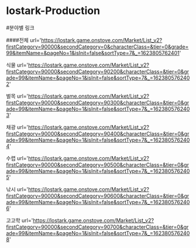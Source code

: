 # lostark-Production
 
 #분야별 링크
 
####전체
url='https://lostark.game.onstove.com/Market/List_v2?firstCategory=90000&secondCategory=0&characterClass=&tier=0&grade=99&itemName=&pageNo=1&isInit=false&sortType=7&_=1623805762401'

식물
url='https://lostark.game.onstove.com/Market/List_v2?firstCategory=90000&secondCategory=90200&characterClass=&tier=0&grade=99&itemName=&pageNo=1&isInit=false&sortType=7&_=1623805762402'

벌목
url='https://lostark.game.onstove.com/Market/List_v2?firstCategory=90000&secondCategory=90300&characterClass=&tier=0&grade=99&itemName=&pageNo=1&isInit=false&sortType=7&_=1623805762403'

채광
url='https://lostark.game.onstove.com/Market/List_v2?firstCategory=90000&secondCategory=90400&characterClass=&tier=0&grade=99&itemName=&pageNo=1&isInit=false&sortType=7&_=1623805762404'

수렵
url='https://lostark.game.onstove.com/Market/List_v2?firstCategory=90000&secondCategory=90500&characterClass=&tier=0&grade=99&itemName=&pageNo=1&isInit=false&sortType=7&_=1623805762405'

낚시
url='https://lostark.game.onstove.com/Market/List_v2?firstCategory=90000&secondCategory=90600&characterClass=&tier=0&grade=99&itemName=&pageNo=1&isInit=false&sortType=7&_=1623805762406'

고고학
url='https://lostark.game.onstove.com/Market/List_v2?firstCategory=90000&secondCategory=90700&characterClass=&tier=0&grade=99&itemName=&pageNo=1&isInit=false&sortType=7&_=1623805762408'
